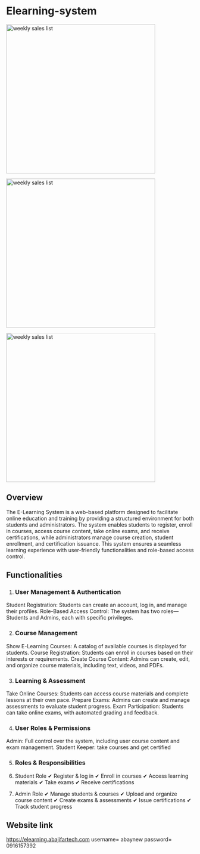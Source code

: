 # Elearning-system
<p align="left"><a href="https://abajifartech.com/elearning1.PNG" target="_blank"><img src="https://abajifartech.com/elearning1.PNG" width="400" alt="weekly sales list"></a></p>
<p align="left"><a href="https://abajifartech.com/elearning2.PNG" target="_blank"><img src="https://abajifartech.com/elearning2.PNG" width="400" alt="weekly sales list"></a></p>
<p align="left"><a href="https://abajifartech.com/elearning3.PNG" target="_blank"><img src="https://abajifartech.com/elearning3.PNG" width="400" alt="weekly sales list"></a></p>

## Overview
The E-Learning System is a web-based platform designed to facilitate online education and training by providing a structured environment for both students and administrators. The system enables students to register, enroll in courses, access course content, take online exams, and receive certifications, while administrators manage course creation, student enrollment, and certification issuance. This system ensures a seamless learning experience with user-friendly functionalities and role-based access control.


## Functionalities
1. ### User Management & Authentication
Student Registration: Students can create an account, log in, and manage their profiles.
Role-Based Access Control: The system has two roles—Students and Admins, each with specific privileges.

2. ###  Course Management
Show E-Learning Courses: A catalog of available courses is displayed for students.
Course Registration: Students can enroll in courses based on their interests or requirements.
Create Course Content: Admins can create, edit, and organize course materials, including text, videos, and PDFs.

3. ### Learning & Assessment
Take Online Courses: Students can access course materials and complete lessons at their own pace.
Prepare Exams: Admins can create and manage assessments to evaluate student progress.
Exam Participation: Students can take online exams, with automated grading and feedback.

4. ### User Roles & Permissions
Admin: Full control over the system, including user course content and exam management.
Student Keeper: take courses and get certified

5. ### Roles & Responsibilities
1. Student Role
✔ Register & log in
✔ Enroll in courses
✔ Access learning materials
✔ Take exams
✔ Receive certifications

2. Admin Role
✔ Manage students & courses
✔ Upload and organize course content
✔ Create exams & assessments
✔ Issue certifications
✔ Track student progress


## Website link
https://elearning.abajifartech.com
username= abaynew
password= 0916157392
